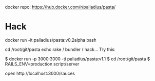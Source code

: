 
docker repo: https://hub.docker.com/r/palladius/pasta/


# Hack

docker run -it palladius/pasta:v0.2alpha bash

cd /root/git/pasta
echo rake / bundler / hack...
Try this:

$ docker run -p 3000:3000 -ti palladius/pasta:v1.1
$ cd /root/git/pasta
$ RAILS_ENV=production script/server

open http://localhost:3000/sauces

